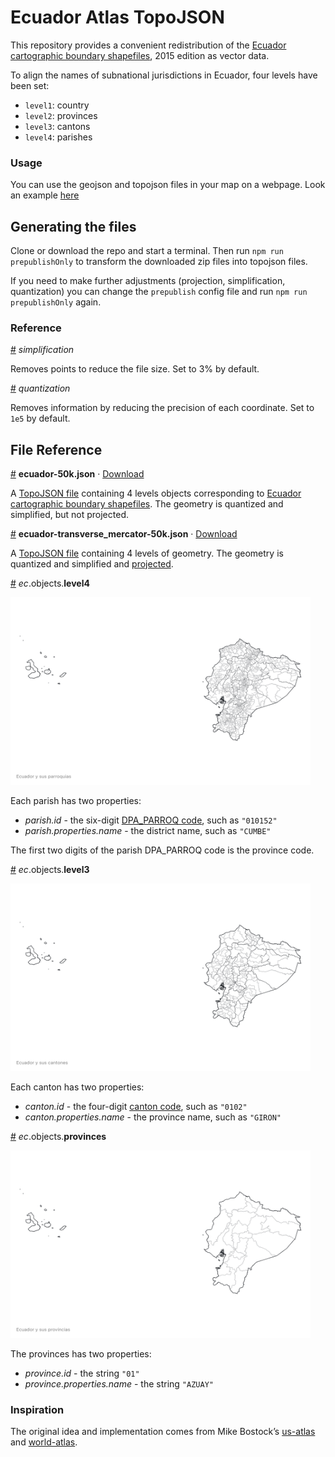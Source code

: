 # Ecuador Atlas TopoJSON

This repository provides a convenient redistribution of the [Ecuador cartographic boundary shapefiles](https://www.ecuadorencifras.gob.ec/documentos/web-inec/Geografia_Estadistica/Micrositio_geoportal/index.html), 2015 edition as vector data. 

To align the names of subnational jurisdictions in Ecuador, four levels have been set:

* `level1`: country
* `level2`: provinces
* `level3`: cantons
* `level4`: parishes

### Usage

You can use the geojson and topojson files in your map on a webpage.
Look an example [here](https://observablehq.com/d/5c8d5f19f2c4dfef)



## Generating the files

Clone or download the repo and start a terminal. Then run `npm run prepublishOnly` to transform the downloaded zip files into topojson files.

If you need to make further adjustments (projection, simplification, quantization) you can change the `prepublish` config file and run `npm run prepublishOnly` again.

### Reference

<a href="#simplification" name="simplification">#</a> <i>simplification</i>

Removes points to reduce the file size. Set to 3% by default.

<a href="#quantization" name="quantization">#</a> <i>quantization</i>

Removes information by reducing the precision of each coordinate. Set to `1e5` by default.

## File Reference

<a href="#ecuador-50k.json" name="ecuador-50k.json">#</a> <b>ecuador-50k.json</b> · [Download](https://cdn.jsdelivr.net/npm/ec-atlas@0.0.2/ecuador-50k.json "Source")

A [TopoJSON file](https://github.com/topojson/topojson-specification/blob/master/README.md#21-topology-objects) containing 4 levels objects corresponding to [Ecuador cartographic boundary shapefiles](https://www.ecuadorencifras.gob.ec/documentos/web-inec/Geografia_Estadistica/Micrositio_geoportal/index.html).
The geometry is quantized and simplified, but not projected.


<a href="#ecuador-transverse_mercator-50k.json" name="ecuador-transverse_mercator-50k.json.json">#</a> <b>ecuador-transverse_mercator-50k.json</b> · [Download](https://cdn.jsdelivr.net/npm/ec-atlas@0.0.2/ecuador-transverse_mercator-50k.json.json "Source")

A [TopoJSON file](https://github.com/topojson/topojson-specification/blob/master/README.md#21-topology-objects) containing 4 levels of geometry. The geometry is quantized and simplified and [projected](https://epsg.io/32717). 

<a href="#parishes" name="parishes">#</a> *ec*.objects.<b>level4</b>

<img src="img/parishes-50k.png" width="480" height="300">

Each parish has two properties:

* *parish.id* - the six-digit [DPA_PARROQ code](https://www.ecuadorencifras.gob.ec/documentos/web-inec/Poblacion_y_Demografia/CPV_aplicativos/modulo_cpv/dpa_.xls), such as `"010152"`
* *parish.properties.name* - the district name, such as `"CUMBE"`

The first two digits of the parish DPA_PARROQ code is the province code.

<a href="#cantons" name="cantons">#</a> *ec*.objects.<b>level3</b>

<img src="img/cantons-50k.png" width="480" height="300">

Each canton has two properties:

* *canton.id* - the four-digit [canton code](https://www.ecuadorencifras.gob.ec/documentos/web-inec/Poblacion_y_Demografia/CPV_aplicativos/modulo_cpv/dpa_.xls), such as `"0102"`
* *canton.properties.name* - the province name, such as `"GIRON"`

<a href="#provinces" name="provinces">#</a> *ec*.objects.<b>provinces</b>

<img src="img/provinces-50k.png" width="480" height="300">

The provinces has two properties:

* *province.id* - the string `"01"`
* *province.properties.name* - the string `"AZUAY"`

### Inspiration

The original idea and implementation comes from Mike Bostock’s [us-atlas](https://github.com/topojson/us-atlas) and [world-atlas](https://github.com/topojson/world-atlas).
